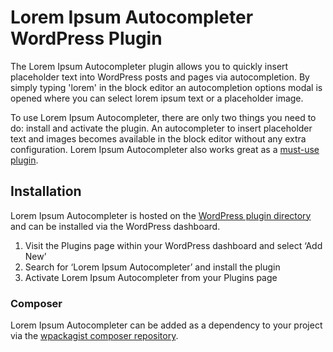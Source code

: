 # Lorem Ipsum Autocompleter WordPress Plugin

The Lorem Ipsum Autocompleter plugin allows you to quickly insert placeholder text into WordPress posts and pages via autocompletion. By simply typing 'lorem' in the block editor an autocompletion options modal is opened where you can select lorem ipsum text or a placeholder image.

To use Lorem Ipsum Autocompleter, there are only two things you need to do: install and activate the plugin. An autocompleter to insert placeholder text and images becomes available in the block editor without any extra configuration. Lorem Ipsum Autocompleter also works great as a [must-use plugin](https://wordpress.org/documentation/article/must-use-plugins/).

## Installation

Lorem Ipsum Autocompleter is hosted on the [WordPress plugin directory](https://wordpress.org/plugins/loremipsum/) and can be installed via the WordPress dashboard.

1. Visit the Plugins page within your WordPress dashboard and select ‘Add New’
1. Search for ‘Lorem Ipsum Autocompleter’ and install the plugin
1. Activate Lorem Ipsum Autocompleter from your Plugins page

### Composer

Lorem Ipsum Autocompleter can be added as a dependency to your project via the [wpackagist composer repository](https://wpackagist.org/search?q=loremipsum).
